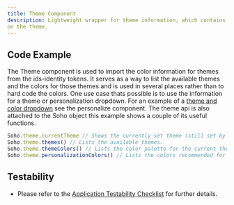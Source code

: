 ```yaml
---
title: Theme Component
description: Lightweight wrapper for theme information, which contains the colors that are used
on the theme.
---
```


## Code Example

The Theme component is used to import the color information for themes from the ids-identity tokens. It serves as a way to list the available themes and the colors for those themes and is used in several places rather than to hard code the colors. One use case thats possible is to use the information for a theme or personalization dropdown. For an example of a [theme and color dropdown](https://design.infor.com/code/ids-enterprise/latest/demo/components/personalize/example-color-theme-api?theme=uplift) see the personalize component. The theme api is also attached to the Soho object this example shows a couple of its useful functions.

```javascript
Soho.theme.currentTheme // Shows the currently set theme (still set by the personalize API for backwards compatibility)
Soho.theme.themes() // Lists the available themes.
Soho.theme.themeColors() // Lists the color palette for the current theme
Soho.theme.personalizationColors() // Lists the colors recommended for some default personalization options along with names and translations for the current theme .
```

## Testability

- Please refer to the [Application Testability Checklist](https://design.infor.com/resources/application-testability-checklist) for further details.
